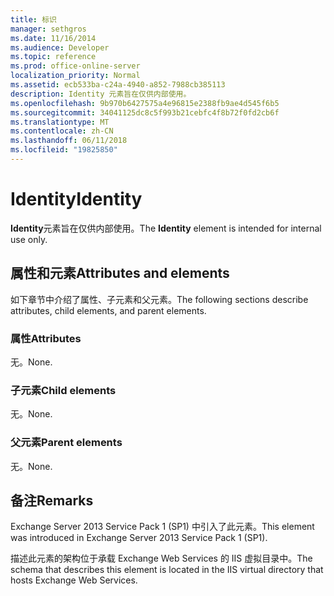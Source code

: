 ```yaml
---
title: 标识
manager: sethgros
ms.date: 11/16/2014
ms.audience: Developer
ms.topic: reference
ms.prod: office-online-server
localization_priority: Normal
ms.assetid: ecb533ba-c24a-4940-a852-7988cb385113
description: Identity 元素旨在仅供内部使用。
ms.openlocfilehash: 9b970b6427575a4e96815e2388fb9ae4d545f6b5
ms.sourcegitcommit: 34041125dc8c5f993b21cebfc4f8b72f0fd2cb6f
ms.translationtype: MT
ms.contentlocale: zh-CN
ms.lasthandoff: 06/11/2018
ms.locfileid: "19825850"
---
```

# <a name="identity"></a><span data-ttu-id="b5721-103">Identity</span><span class="sxs-lookup"><span data-stu-id="b5721-103">Identity</span></span>

<span data-ttu-id="b5721-104">**Identity**元素旨在仅供内部使用。</span><span class="sxs-lookup"><span data-stu-id="b5721-104">The **Identity** element is intended for internal use only.</span></span> 

## <a name="attributes-and-elements"></a><span data-ttu-id="b5721-105">属性和元素</span><span class="sxs-lookup"><span data-stu-id="b5721-105">Attributes and elements</span></span>

<span data-ttu-id="b5721-106">如下章节中介绍了属性、子元素和父元素。</span><span class="sxs-lookup"><span data-stu-id="b5721-106">The following sections describe attributes, child elements, and parent elements.</span></span>
  
### <a name="attributes"></a><span data-ttu-id="b5721-107">属性</span><span class="sxs-lookup"><span data-stu-id="b5721-107">Attributes</span></span>

<span data-ttu-id="b5721-108">无。</span><span class="sxs-lookup"><span data-stu-id="b5721-108">None.</span></span>
  
### <a name="child-elements"></a><span data-ttu-id="b5721-109">子元素</span><span class="sxs-lookup"><span data-stu-id="b5721-109">Child elements</span></span>

<span data-ttu-id="b5721-110">无。</span><span class="sxs-lookup"><span data-stu-id="b5721-110">None.</span></span>
  
### <a name="parent-elements"></a><span data-ttu-id="b5721-111">父元素</span><span class="sxs-lookup"><span data-stu-id="b5721-111">Parent elements</span></span>

<span data-ttu-id="b5721-112">无。</span><span class="sxs-lookup"><span data-stu-id="b5721-112">None.</span></span>
  
## <a name="remarks"></a><span data-ttu-id="b5721-113">备注</span><span class="sxs-lookup"><span data-stu-id="b5721-113">Remarks</span></span>

<span data-ttu-id="b5721-114">Exchange Server 2013 Service Pack 1 (SP1) 中引入了此元素。</span><span class="sxs-lookup"><span data-stu-id="b5721-114">This element was introduced in Exchange Server 2013 Service Pack 1 (SP1).</span></span>
  
<span data-ttu-id="b5721-115">描述此元素的架构位于承载 Exchange Web Services 的 IIS 虚拟目录中。</span><span class="sxs-lookup"><span data-stu-id="b5721-115">The schema that describes this element is located in the IIS virtual directory that hosts Exchange Web Services.</span></span>
  

